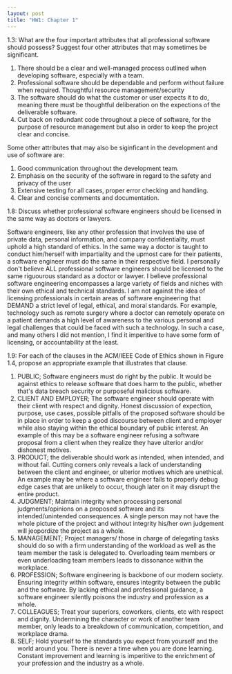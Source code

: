 ```yaml
---
layout: post
title: "HW1: Chapter 1"
---
```


1.3: What are the four important attributes that all professional software should possess? Suggest four
other attributes that may sometimes be significant.

   1. There should be a clear and well-managed process outlined when developing software, especially with a team.
   2. Professional software should be dependable and perform without failure when required. Thoughtful resource management/security
   3. The software should do what the customer or user expects it to do, meaning there must be thoughtful deliberation on the expections of the deliverable software. 
   4. Cut back on redundant code throughout a piece of software, for the purpose of resource management but also in order to keep the project clear and concise.
  
  Some other attributes that may also be siginficant in the development and use of software are: 
  
   1. Good communication throughout the development team.
   2. Emphasis on the security of the software in regard to the safety and privacy of the user
   3. Extensive testing for all cases, proper error checking and handling. 
   4. Clear and concise comments and documentation. 

1.8: Discuss whether professional software engineers should be licensed in the same way as doctors or
lawyers.
    
   Software engineers, like any other profession that involves the use of private data, personal information, and company confidentiality, must uphold a high standard of ethics. In the same way a doctor is taught to conduct him/herself with impartiality and the upmost care for their patients, a software engineer must do the same in their respective field. I personally don't believe ALL professional software engineers should be licensed to the same riguourous standard as a doctor or lawyer. I believe professional software engineering encompasses a large variety of fields and niches with their own ethical and technical standards. I am not against the idea of licensing professionals in certain areas of software engineering that DEMAND a strict level of legal, ethical, and moral standards. For example, technology such as remote surgery where a doctor can remotely operate on a patient demands a high level of awareness to the various personal and legal challenges that could be faced with such a technology. In such a case, and many others I did not mention, I find it imperitive to have some form of licensing, or accountability at the least.

1.9: For each of the clauses in the ACM/IEEE Code of Ethics shown in Figure 1.4, propose an
appropriate example that illustrates that clause.


   1. PUBLIC; Software engineers must do right by the public. It would be against ethics to release software that does harm to the public, whether that's data breach security or purposeful malicious software.
   2. CLIENT AND EMPLOYER; The software engineer should operate with their client with respect and dignity. Honest discussion of expection, purpose, use cases, possible pitfalls of the proposed software should be in place in order to keep a good discourse between client and employer while also staying within the ethical boundary of public interest. An example of this may be a software engineer refusing a software proposal from a client when they realize they have ulterior and/or dishonest motives.
   3. PRODUCT; the deliverable should work as intended, when intended, and without fail. Cutting corners only reveals a lack of understanding between the client and engineer, or ulterior motives which are unethical. An example may be where a software engineer fails to properly debug edge cases that are unlikely to occur, though later on it may disrupt the entire product.
   4. JUDGMENT; Maintain integrity when processing personal judgments/opinions on a proposed software and its intended/unintended consequences. A single person may not have the whole picture of the project and without integrity his/her own judgement will jeopordize the project as a whole.
   5. MANAGEMENT; Project managers/ those in charge of delegating tasks should do so with a firm understanding of the workload as well as the team member the task is delegated to. Overloading team members or even underloading team members leads to dissonance within the workplace.
   6.  PROFESSION; Software engineering is backbone of our modern society. Ensuring integrity within software, ensures integrity between the public and the software. By lacking ethical and professional guidance, a software engineer silently poisons the industry and profession as a whole.
   7. COLLEAGUES; Treat your superiors, coworkers, clients, etc with respect and dignity. Undermining the character or work of another team member, only leads to a breakdown of communication, competition, and workplace drama. 
   8. SELF; Hold yourself to the standards you expect from yourself and the world around you. There is never a time when you are done learning. Constant improvement and learning is imperitive to the enrichment of your profession and the industry as a whole.
